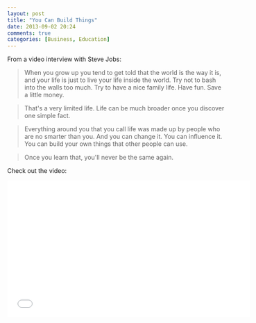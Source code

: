 ```yaml
---
layout: post
title: "You Can Build Things"
date: 2013-09-02 20:24
comments: true
categories: [Business, Education]
---
```

From a video interview with Steve Jobs:
>When you grow up you tend to get told that the world is the way it is, and your life is just to live your life inside the world. Try not to bash into the walls too much. Try to have a nice family life. Have fun. Save a little money.

>That's a very limited life. Life can be much broader once you discover one simple fact.

<!--more--> 

>Everything around you that you call life was made up by people who are no smarter than you. And you can change it. You can influence it. You can build your own things that other people can use.

>Once you learn that, you'll never be the same again.

Check out the video:

<div class="video-container">
<iframe width="560" height="315" src="//www.youtube.com/embed/UvEiSa6_EPA?rel=0" frameborder="0" allowfullscreen></iframe>
</div>



